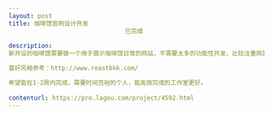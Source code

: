 ```yaml
---                
layout: post       
title: 咖啡馆官网设计开发
                                已完成
           
description: 
新开设的咖啡馆需要做一个用于展示咖啡馆日常的网站，不需要太多的功能性开发，比较注重网站的整体设计。

喜好风格参考：http://www.roastbkk.com/

希望能在1-2周内完成，需要时间充裕的个人，能高效完成的工作室更好。
     
contenturl: https://pro.lagou.com/project/4592.html      
---                 
```

